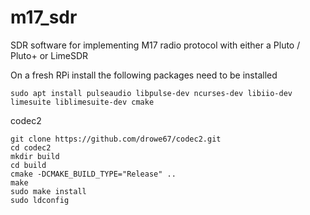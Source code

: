 # m17_sdr

SDR software for implementing M17 radio protocol with either a Pluto / Pluto+ or LimeSDR


On a fresh RPi install the following packages need to be installed

    sudo apt install pulseaudio libpulse-dev ncurses-dev libiio-dev limesuite liblimesuite-dev cmake
    
codec2

    git clone https://github.com/drowe67/codec2.git
    cd codec2
    mkdir build
    cd build
    cmake -DCMAKE_BUILD_TYPE="Release" ..
    make
    sudo make install
    sudo ldconfig

